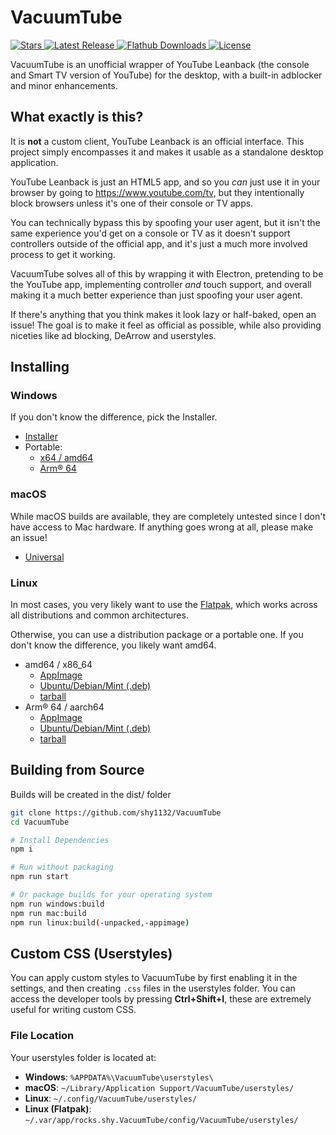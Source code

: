 # VacuumTube
<p>
    <a href="https://github.com/shy1132/VacuumTube/stargazers">
      <img alt="Stars" title="Stars" src="https://img.shields.io/github/stars/shy1132/VacuumTube?style=shield&label=%E2%AD%90%20Stars&branch=main&kill_cache=1%22" />
    </a>
    <a href="https://github.com/shy1132/VacuumTube/releases/latest">
      <img alt="Latest Release" title="Latest Release" src="https://img.shields.io/github/v/release/shy1132/VacuumTube?style=shield&label=%F0%9F%9A%80%20Release">
    </a>
    <a href="https://klausenbusk.github.io/flathub-stats/#ref=rocks.shy.VacuumTube&interval=infinity&downloadType=installs%2Bupdates">
      <img alt="Flathub Downloads" title="Flathub Downloads" src="https://img.shields.io/badge/dynamic/json?color=informational&label=Downloads&logo=flathub&logoColor=white&query=%24.installs_total&url=https%3A%2F%2Fflathub.org%2Fapi%2Fv2%2Fstats%2Frocks.shy.VacuumTube">
    </a>
    <a href="https://github.com/shy1132/VacuumTube/blob/main/LICENSE.md">
      <img alt="License" title="License" src="https://img.shields.io/github/license/shy1132/VacuumTube?label=%F0%9F%93%9C%20License" />
    </a>
</p>

VacuumTube is an unofficial wrapper of YouTube Leanback (the console and Smart TV version of YouTube) for the desktop, with a built-in adblocker and minor enhancements.

## What exactly is this?

It is **not** a custom client, YouTube Leanback is an official interface. This project simply encompasses it and makes it usable as a standalone desktop application.

YouTube Leanback is just an HTML5 app, and so you *can* just use it in your browser by going to https://www.youtube.com/tv, but they intentionally block browsers unless it's one of their console or TV apps.

You can technically bypass this by spoofing your user agent, but it isn't the same experience you'd get on a console or TV as it doesn't support controllers outside of the official app, and it's just a much more involved process to get it working.

VacuumTube solves all of this by wrapping it with Electron, pretending to be the YouTube app, implementing controller *and* touch support, and overall making it a much better experience than just spoofing your user agent.

If there's anything that you think makes it look lazy or half-baked, open an issue! The goal is to make it feel as official as possible, while also providing niceties like ad blocking, DeArrow and userstyles.

## Installing

### Windows

If you don't know the difference, pick the Installer.

- [Installer](https://github.com/shy1132/VacuumTube/releases/latest/download/VacuumTube-Setup.exe)
- Portable:
  - [x64 / amd64](https://github.com/shy1132/VacuumTube/releases/latest/download/VacuumTube-x64-Portable.zip)
  - [Arm® 64](https://github.com/shy1132/VacuumTube/releases/latest/download/VacuumTube-arm64-Portable.zip)

### macOS

While macOS builds are available, they are completely untested since I don't have access to Mac hardware. If anything goes wrong at all, please make an issue!

- [Universal](https://github.com/shy1132/VacuumTube/releases/latest/download/VacuumTube-universal.dmg)

### Linux

In most cases, you very likely want to use the [Flatpak](https://flathub.org/apps/rocks.shy.VacuumTube), which works across all distributions and common architectures.

Otherwise, you can use a distribution package or a portable one. If you don't know the difference, you likely want amd64.

- amd64 / x86_64
  - [AppImage](https://github.com/shy1132/VacuumTube/releases/latest/download/VacuumTube-x86_64.AppImage)
  - [Ubuntu/Debian/Mint (.deb)](https://github.com/shy1132/VacuumTube/releases/latest/download/VacuumTube-amd64.deb)
  - [tarball](https://github.com/shy1132/VacuumTube/releases/latest/download/VacuumTube-x64.tar.gz)
- Arm® 64 / aarch64
  - [AppImage](https://github.com/shy1132/VacuumTube/releases/latest/download/VacuumTube-arm64.AppImage)
  - [Ubuntu/Debian/Mint (.deb)](https://github.com/shy1132/VacuumTube/releases/latest/download/VacuumTube-arm64.deb)
  - [tarball](https://github.com/shy1132/VacuumTube/releases/latest/download/VacuumTube-arm64.tar.gz)

## Building from Source

Builds will be created in the dist/ folder

```sh
git clone https://github.com/shy1132/VacuumTube
cd VacuumTube

# Install Dependencies
npm i

# Run without packaging
npm run start

# Or package builds for your operating system
npm run windows:build
npm run mac:build
npm run linux:build(-unpacked,-appimage)
```

## Custom CSS (Userstyles)

You can apply custom styles to VacuumTube by first enabling it in the settings, and then creating `.css` files in the userstyles folder. You can access the developer tools by pressing **Ctrl+Shift+I**, these are extremely useful for writing custom CSS.

### File Location

Your userstyles folder is located at:

- **Windows**: `%APPDATA%\VacuumTube\userstyles\`
- **macOS**: `~/Library/Application Support/VacuumTube/userstyles/`
- **Linux**: `~/.config/VacuumTube/userstyles/`
- **Linux (Flatpak)**: `~/.var/app/rocks.shy.VacuumTube/config/VacuumTube/userstyles/`
